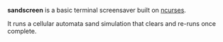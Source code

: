 **sandscreen** is a basic terminal screensaver built on [ncurses](https://invisible-mirror.net/archives/ncurses/).

It runs a cellular automata sand simulation that clears and re-runs once complete.
